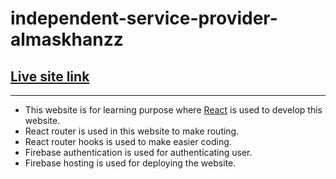 # independent-service-provider-almaskhanzz
## [Live site link](https://independent-service-prov-6a168.web.app/)
---
- This website is for learning purpose where [React](https://reactjs.org/) is used to develop this website.
- React router is used in this website to make routing.
- React router hooks is used to make easier coding.
- Firebase authentication is used for authenticating user.
- Firebase hosting is used for deploying the website.